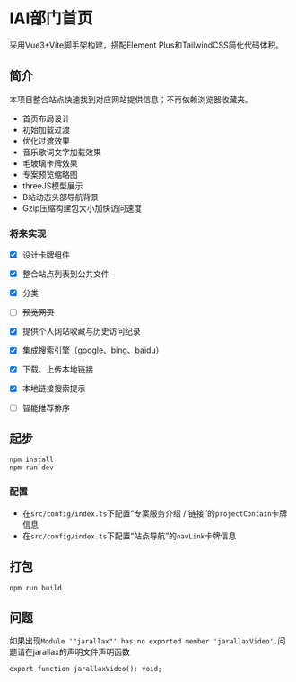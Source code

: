 # IAI部门首页

采用Vue3+Vite脚手架构建，搭配Element Plus和TailwindCSS简化代码体积。

## 简介

本项目整合站点快速找到对应网站提供信息；不再依赖浏览器收藏夹。

- 首页布局设计
- 初始加载过渡
- 优化过渡效果
- 音乐歌词文字加载效果
- 毛玻璃卡牌效果
- 专案预览缩略图
- threeJS模型展示
- B站动态头部导航背景
- Gzip压缩构建包大小加快访问速度

### 将来实现

- [x] 设计卡牌组件
- [x] 整合站点列表到公共文件
- [x] 分类
- [ ] ~~预览网页~~
- [x] 提供个人网站收藏与历史访问纪录
- [x] 集成搜索引擎（google、bing、baidu）
- [x] 下载、上传本地链接
- [x] 本地链接搜索提示
- [ ] 智能推荐排序




## 起步

```
npm install
npm run dev
```

### 配置

- 在`src/config/index.ts`下配置“专案服务介绍 / 链接”的`projectContain`卡牌信息
- 在`src/config/index.ts`下配置“站点导航”的`navLink`卡牌信息

## 打包

```
npm run build
```



## 问题

如果出现`Module '"jarallax"' has no exported member 'jarallaxVideo'.`问题请在jarallax的声明文件声明函数

```
export function jarallaxVideo(): void;
```


